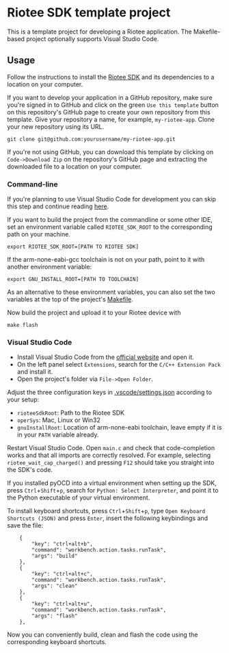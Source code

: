 # Riotee SDK template project

This is a template project for developing a Riotee application.
The Makefile-based project optionally supports Visual Studio Code.

## Usage

Follow the instructions to install the [Riotee SDK](https://github.com/NessieCircuits/Riotee_Runtime) and its dependencies to a location on your computer.

If you want to develop your application in a GitHub repository, make sure you're signed in to GitHub and click on the green `Use this template` button on this repository's GitHub page to create your own repository from this template.
Give your repository a name, for example, `my-riotee-app`.
Clone your new repository using its URL.

```shell
git clone git@github.com:yourusername/my-riotee-app.git
```

If you're not using GitHub, you can download this template by clicking on `Code->Download Zip` on the repository's GitHub page and extracting the downloaded file to a location on your computer.

### Command-line

If you're planning to use Visual Studio Code for development you can skip this step and continue reading [here](#visual-studio-code).

If you want to build the project from the commandline or some other IDE, set an environment variable called `RIOTEE_SDK_ROOT` to the corresponding path on your machine.

```shell
export RIOTEE_SDK_ROOT=[PATH TO RIOTEE SDK]
```
If the arm-none-eabi-gcc toolchain is not on your path, point to it with another environment variable:

```shell
export GNU_INSTALL_ROOT=[PATH TO TOOLCHAIN]
```
As an alternative to these environment variables, you can also set the two variables at the top of the project's [Makefile](./Makefile).

Now build the project and upload it to your Riotee device with
```
make flash
```
### Visual Studio Code

 - Install Visual Studio Code from the [official website](https://code.visualstudio.com/) and open it.
 - On the left panel select `Extensions`, search for the `C/C++ Extension Pack` and install it.
 - Open the project's folder via `File->Open Folder`.

Adjust the three configuration keys in [.vscode/settings.json](.vscode/settings.json) according to your setup:
 - `rioteeSdkRoot`: Path to the Riotee SDK
 - `operSys`: Mac, Linux or Win32
 - `gnuInstallRoot`: Location of arm-none-eabi toolchain, leave empty if it is in your `PATH` variable already.

Restart Visual Studio Code.
Open `main.c` and check that code-completion works and that all imports are correctly resolved. For example, selecting `riotee_wait_cap_charged()` and pressing `F12` should take you straight into the SDK's code.

If you installed pyOCD into a virtual environment when setting up the SDK, press `Ctrl`+`Shift`+`p`, search for `Python: Select Interpreter`, and point it to the Python executable of your virtual environment.

To install keyboard shortcuts, press `Ctrl`+`Shift`+`p`, type `Open Keyboard Shortcuts (JSON)` and press `Enter`, insert the following keybindings and save the file:

```
    {
        "key": "ctrl+alt+b",
        "command": "workbench.action.tasks.runTask",
        "args": "build"
    },
    {
        "key": "ctrl+alt+c",
        "command": "workbench.action.tasks.runTask",
        "args": "clean"
    },
    {
        "key": "ctrl+alt+u",
        "command": "workbench.action.tasks.runTask",
        "args": "flash"
    },
```

Now you can conveniently build, clean and flash the code using the corresponding keyboard shortcuts.